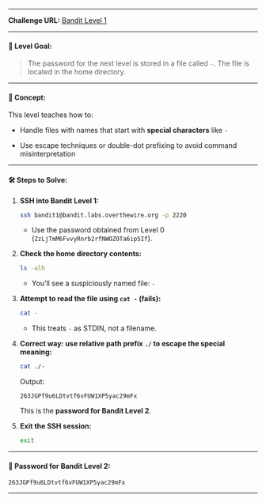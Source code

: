 
---
**Challenge URL:** [Bandit Level 1](https://overthewire.org/wargames/bandit/bandit1.html)

---

#### 🔐 Level Goal:

> The password for the next level is stored in a file called `-`. The file is located in the home directory.

---

#### 🧠 Concept:

This level teaches how to:

- Handle files with names that start with **special characters** like `-`
    
- Use escape techniques or double-dot prefixing to avoid command misinterpretation
    

---

#### 🛠️ Steps to Solve:

1. **SSH into Bandit Level 1:**
    
    ```bash
    ssh bandit1@bandit.labs.overthewire.org -p 2220
    ```
    
    - Use the password obtained from Level 0 (`ZzLjTmM6FvvyRnrb2rfNWOZOTa6ip5If`).
        
2. **Check the home directory contents:**
    
    ```bash
    ls -alh
    ```
    
    - You'll see a suspiciously named file: `-`
        
3. **Attempt to read the file using `cat -` (fails):**
    
    ```bash
    cat -
    ```
    
    - This treats `-` as STDIN, not a filename.
        
4. **Correct way: use relative path prefix `./` to escape the special meaning:**
    
    ```bash
    cat ./-
    ```
    
    Output:
    
    ```
    263JGPf9u6LDtvtf6vFUW1XP5yac29mFx
    ```
    
    This is the **password for Bandit Level 2**.
    
5. **Exit the SSH session:**
    
    ```bash
    exit
    ```
    

---

#### 🔑 Password for Bandit Level 2:

```
263JGPf9u6LDtvtf6vFUW1XP5yac29mFx
```

---
